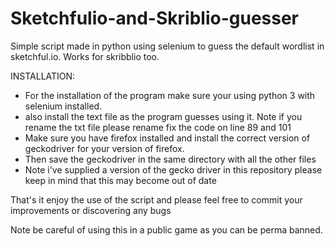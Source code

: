 # Sketchfulio-and-Skriblio-guesser
Simple script made in python using selenium to guess the default wordlist in sketchful.io. Works for skribblio too.

INSTALLATION:
- For the installation of the program make sure your using python 3 with selenium installed.
- also install the text file as the program guesses using it. Note if you rename the txt file please rename fix the code on line 89 and 101 
- Make sure you have firefox installed and install the correct version of geckodriver for your version of firefox.
- Then save the geckodriver in the same directory with all the other files 
- Note i've supplied a version of the gecko driver in this repository please keep in mind that this may become out of date

That's it enjoy the use of the script and please feel free to commit your improvements or discovering any bugs

Note be careful of using this in a public game as you can be perma banned.
